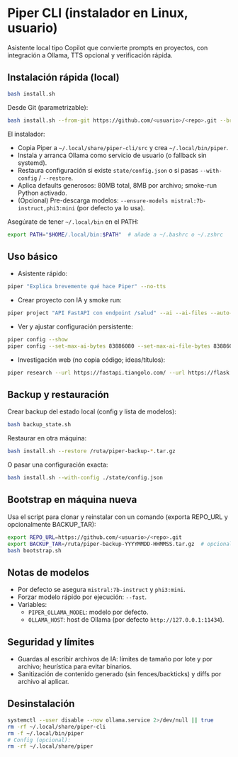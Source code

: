 # Piper CLI (instalador en Linux, usuario)

Asistente local tipo Copilot que convierte prompts en proyectos, con integración a Ollama, TTS opcional y verificación rápida.

## Instalación rápida (local)

```bash
bash install.sh
```

Desde Git (parametrizable):

```bash
bash install.sh --from-git https://github.com/<usuario>/<repo>.git --branch main
```

El instalador:

- Copia Piper a `~/.local/share/piper-cli/src` y crea `~/.local/bin/piper`.
- Instala y arranca Ollama como servicio de usuario (o fallback sin systemd).
- Restaura configuración si existe `state/config.json` o si pasas `--with-config` / `--restore`.
- Aplica defaults generosos: 80MB total, 8MB por archivo; smoke-run Python activado.
- (Opcional) Pre-descarga modelos: `--ensure-models mistral:7b-instruct,phi3:mini` (por defecto ya lo usa).

Asegúrate de tener `~/.local/bin` en el PATH:

```bash
export PATH="$HOME/.local/bin:$PATH"  # añade a ~/.bashrc o ~/.zshrc
```

## Uso básico

- Asistente rápido:

```bash
piper "Explica brevemente qué hace Piper" --no-tts
```

- Crear proyecto con IA y smoke run:

```bash
piper project "API FastAPI con endpoint /salud" --ai --ai-files --auto-apply-notes --smoke-run
```

- Ver y ajustar configuración persistente:

```bash
piper config --show
piper config --set-max-ai-bytes 83886080 --set-max-ai-file-bytes 8388608 --enable-smoke-python
```

- Investigación web (no copia código; ideas/títulos):

```bash
piper research --url https://fastapi.tiangolo.com/ --url https://flask.palletsprojects.com/
```

## Backup y restauración

Crear backup del estado local (config y lista de modelos):

```bash
bash backup_state.sh
```

Restaurar en otra máquina:

```bash
bash install.sh --restore /ruta/piper-backup-*.tar.gz
```

O pasar una configuración exacta:

```bash
bash install.sh --with-config ./state/config.json
```

## Bootstrap en máquina nueva

Usa el script para clonar y reinstalar con un comando (exporta REPO_URL y opcionalmente BACKUP_TAR):

```bash
export REPO_URL=https://github.com/<usuario>/<repo>.git
export BACKUP_TAR=/ruta/piper-backup-YYYYMMDD-HHMMSS.tar.gz  # opcional
bash bootstrap.sh
```

## Notas de modelos

- Por defecto se asegura `mistral:7b-instruct` y `phi3:mini`.
- Forzar modelo rápido por ejecución: `--fast`.
- Variables:
   - `PIPER_OLLAMA_MODEL`: modelo por defecto.
   - `OLLAMA_HOST`: host de Ollama (por defecto `http://127.0.0.1:11434`).

## Seguridad y límites

- Guardas al escribir archivos de IA: límites de tamaño por lote y por archivo; heurística para evitar binarios.
- Sanitización de contenido generado (sin fences/backticks) y diffs por archivo al aplicar.

## Desinstalación

```bash
systemctl --user disable --now ollama.service 2>/dev/null || true
rm -rf ~/.local/share/piper-cli
rm -f ~/.local/bin/piper
# Config (opcional):
rm -rf ~/.local/share/piper
```


